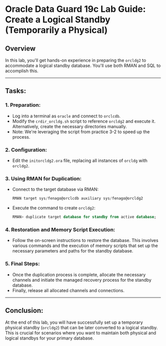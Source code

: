 # Oracle Data Guard 19c Lab Guide: Create a Logical Standby (Temporarily a Physical)

## Overview

In this lab, you'll get hands-on experience in preparing the `orcldg2` to accommodate a logical standby database. You'll use both RMAN and SQL to accomplish this.

---

## Tasks:

### 1. **Preparation**:
   - Log into a terminal as `oracle` and connect to `orclcdb`.
   - Modify the `crdir_orcldg.sh` script to reference `orcldg2` and execute it. Alternatively, create the necessary directories manually.
   - Note: We're leveraging the script from practice 3-2 to speed up the process.

### 2. **Configuration**:
   - Edit the `initorcldg2.ora` file, replacing all instances of `orcldg` with `orcldg2`.

### 3. **Using RMAN for Duplication**:
   - Connect to the target database via RMAN:
     ```sql
     RMAN target sys/fenago@orclcdb auxiliary sys/fenago@orcldg2
     ```
   - Execute the command to create `orcldg2`:
     ```sql
     RMAN> duplicate target database for standby from active database;
     ```

### 4. **Restoration and Memory Script Execution**:
   - Follow the on-screen instructions to restore the database. This involves various commands and the execution of memory scripts that set up the necessary parameters and paths for the standby database.

### 5. **Final Steps**:
   - Once the duplication process is complete, allocate the necessary channels and initiate the managed recovery process for the standby database.
   - Finally, release all allocated channels and connections.

---

## Conclusion:

At the end of this lab, you will have successfully set up a temporary physical standby (`orcldg2`) that can be later converted to a logical standby. This is crucial for scenarios where you want to maintain both physical and logical standbys for your primary database.

